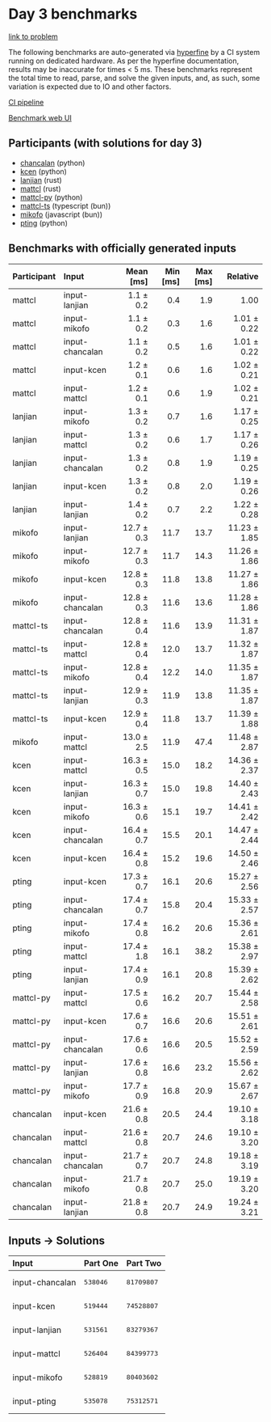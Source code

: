 # Day 3 benchmarks

[link to problem](https://adventofcode.com/2023/day/3)

The following benchmarks are auto-generated via
[hyperfine](https://github.com/sharkdp/hyperfine) by a CI system running on
dedicated hardware. As per the hyperfine documentation, results may be
inaccurate for times < 5 ms. These benchmarks represent the total time to read,
parse, and solve the given inputs, and, as such, some variation is expected due
to IO and other factors.

[CI pipeline](http://ci.papercode.net:8080/teams/main/pipelines/aoc2023)

[Benchmark web UI](https://aoc.ancalagon.black)


## Participants (with solutions for day 3)

- [chancalan](https://github.com/chancalan/aoc2023) (python)
- [kcen](https://github.com/kcen/aoc2023) (python)
- [lanjian](https://github.com/lanjian/aoc-2023) (rust)
- [mattcl](https://github.com/mattcl/aoc2023) (rust)
- [mattcl-py](https://github.com/mattcl/aoc2023-py) (python)
- [mattcl-ts](https://github.com/mattcl/aoc2023-js) (typescript (bun))
- [mikofo](https://github.com/mikofo/advent-of-code-2023) (javascript (bun))
- [pting](https://github.com/pting/aoc2023) (python)


## Benchmarks with officially generated inputs

| Participant | Input | Mean [ms] | Min [ms] | Max [ms] | Relative |
|:---|:---|---:|---:|---:|---:|
| mattcl | input-lanjian | 1.1 ± 0.2 | 0.4 | 1.9 | 1.00 |
| mattcl | input-mikofo | 1.1 ± 0.2 | 0.3 | 1.6 | 1.01 ± 0.22 |
| mattcl | input-chancalan | 1.1 ± 0.2 | 0.5 | 1.6 | 1.01 ± 0.22 |
| mattcl | input-kcen | 1.2 ± 0.1 | 0.6 | 1.6 | 1.02 ± 0.21 |
| mattcl | input-mattcl | 1.2 ± 0.1 | 0.6 | 1.9 | 1.02 ± 0.21 |
| lanjian | input-mikofo | 1.3 ± 0.2 | 0.7 | 1.6 | 1.17 ± 0.25 |
| lanjian | input-mattcl | 1.3 ± 0.2 | 0.6 | 1.7 | 1.17 ± 0.26 |
| lanjian | input-chancalan | 1.3 ± 0.2 | 0.8 | 1.9 | 1.19 ± 0.25 |
| lanjian | input-kcen | 1.3 ± 0.2 | 0.8 | 2.0 | 1.19 ± 0.26 |
| lanjian | input-lanjian | 1.4 ± 0.2 | 0.7 | 2.2 | 1.22 ± 0.28 |
| mikofo | input-lanjian | 12.7 ± 0.3 | 11.7 | 13.7 | 11.23 ± 1.85 |
| mikofo | input-mikofo | 12.7 ± 0.3 | 11.7 | 14.3 | 11.26 ± 1.86 |
| mikofo | input-kcen | 12.8 ± 0.3 | 11.8 | 13.8 | 11.27 ± 1.86 |
| mikofo | input-chancalan | 12.8 ± 0.3 | 11.6 | 13.6 | 11.28 ± 1.86 |
| mattcl-ts | input-chancalan | 12.8 ± 0.4 | 11.6 | 13.9 | 11.31 ± 1.87 |
| mattcl-ts | input-mattcl | 12.8 ± 0.4 | 12.0 | 13.7 | 11.32 ± 1.87 |
| mattcl-ts | input-mikofo | 12.8 ± 0.4 | 12.2 | 14.0 | 11.35 ± 1.87 |
| mattcl-ts | input-lanjian | 12.9 ± 0.3 | 11.9 | 13.8 | 11.35 ± 1.87 |
| mattcl-ts | input-kcen | 12.9 ± 0.4 | 11.8 | 13.7 | 11.39 ± 1.88 |
| mikofo | input-mattcl | 13.0 ± 2.5 | 11.9 | 47.4 | 11.48 ± 2.87 |
| kcen | input-mattcl | 16.3 ± 0.5 | 15.0 | 18.2 | 14.36 ± 2.37 |
| kcen | input-lanjian | 16.3 ± 0.7 | 15.0 | 19.8 | 14.40 ± 2.43 |
| kcen | input-mikofo | 16.3 ± 0.6 | 15.1 | 19.7 | 14.41 ± 2.42 |
| kcen | input-chancalan | 16.4 ± 0.7 | 15.5 | 20.1 | 14.47 ± 2.44 |
| kcen | input-kcen | 16.4 ± 0.8 | 15.2 | 19.6 | 14.50 ± 2.46 |
| pting | input-kcen | 17.3 ± 0.7 | 16.1 | 20.6 | 15.27 ± 2.56 |
| pting | input-chancalan | 17.4 ± 0.7 | 15.8 | 20.4 | 15.33 ± 2.57 |
| pting | input-mikofo | 17.4 ± 0.8 | 16.2 | 20.6 | 15.36 ± 2.61 |
| pting | input-mattcl | 17.4 ± 1.8 | 16.1 | 38.2 | 15.38 ± 2.97 |
| pting | input-lanjian | 17.4 ± 0.9 | 16.1 | 20.8 | 15.39 ± 2.62 |
| mattcl-py | input-mattcl | 17.5 ± 0.6 | 16.2 | 20.7 | 15.44 ± 2.58 |
| mattcl-py | input-kcen | 17.6 ± 0.7 | 16.6 | 20.6 | 15.51 ± 2.61 |
| mattcl-py | input-chancalan | 17.6 ± 0.6 | 16.6 | 20.5 | 15.52 ± 2.59 |
| mattcl-py | input-lanjian | 17.6 ± 0.8 | 16.6 | 23.2 | 15.56 ± 2.62 |
| mattcl-py | input-mikofo | 17.7 ± 0.9 | 16.8 | 20.9 | 15.67 ± 2.67 |
| chancalan | input-kcen | 21.6 ± 0.8 | 20.5 | 24.4 | 19.10 ± 3.18 |
| chancalan | input-mattcl | 21.6 ± 0.8 | 20.7 | 24.6 | 19.10 ± 3.20 |
| chancalan | input-chancalan | 21.7 ± 0.7 | 20.7 | 24.8 | 19.18 ± 3.19 |
| chancalan | input-mikofo | 21.7 ± 0.8 | 20.7 | 25.0 | 19.19 ± 3.20 |
| chancalan | input-lanjian | 21.8 ± 0.8 | 20.7 | 24.9 | 19.24 ± 3.21 |


## Inputs -> Solutions

| Input | Part One | Part Two |
|:---|:---|:---|
|input-chancalan|<pre>538046</pre>|<pre>81709807</pre>|
|input-kcen|<pre>519444</pre>|<pre>74528807</pre>|
|input-lanjian|<pre>531561</pre>|<pre>83279367</pre>|
|input-mattcl|<pre>526404</pre>|<pre>84399773</pre>|
|input-mikofo|<pre>528819</pre>|<pre>80403602</pre>|
|input-pting|<pre>535078</pre>|<pre>75312571</pre>|